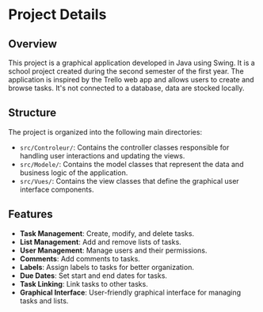 # Project Details

## Overview

This project is a graphical application developed in Java using Swing. It is a school project created during the second semester of the first year. The application is inspired by the Trello web app and allows users to create and browse tasks. It's not connected to a database, data are stocked locally.

## Structure

The project is organized into the following main directories:

- `src/Controleur/`: Contains the controller classes responsible for handling user interactions and updating the views.
- `src/Modele/`: Contains the model classes that represent the data and business logic of the application.
- `src/Vues/`: Contains the view classes that define the graphical user interface components.

## Features

- **Task Management**: Create, modify, and delete tasks.
- **List Management**: Add and remove lists of tasks.
- **User Management**: Manage users and their permissions.
- **Comments**: Add comments to tasks.
- **Labels**: Assign labels to tasks for better organization.
- **Due Dates**: Set start and end dates for tasks.
- **Task Linking**: Link tasks to other tasks.
- **Graphical Interface**: User-friendly graphical interface for managing tasks and lists.